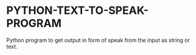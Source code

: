# PYTHON-TEXT-TO-SPEAK-PROGRAM
Python program to get output in form of speak from the input as string or text.
